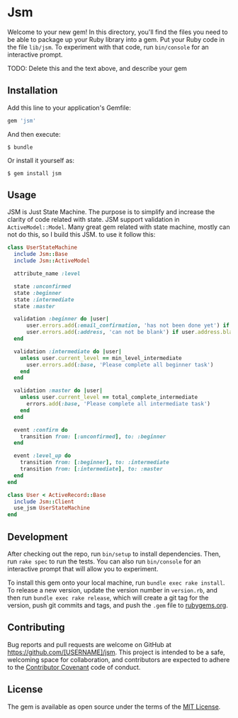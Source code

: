 # Jsm

Welcome to your new gem! In this directory, you'll find the files you need to be able to package up your Ruby library into a gem. Put your Ruby code in the file `lib/jsm`. To experiment with that code, run `bin/console` for an interactive prompt.

TODO: Delete this and the text above, and describe your gem

## Installation

Add this line to your application's Gemfile:

```ruby
gem 'jsm'
```

And then execute:

    $ bundle

Or install it yourself as:

    $ gem install jsm

## Usage

JSM is Just State Machine. The purpose is to simplify and increase the clarity of code related with state. JSM support validation in `ActiveModel::Model`. Many great gem related with state machine, mostly can not do this, so I build this JSM. to use it follow this:

```ruby
class UserStateMachine
  include Jsm::Base
  include Jsm::ActiveModel

  attribute_name :level

  state :unconfirmed
  state :beginner
  state :intermediate
  state :master

  validation :beginner do |user|
      user.errors.add(:email_confirmation, 'has not been done yet') if user.confirmation.blank?
      user.errors.add(:address, 'can not be blank') if user.address.blank?
  end

  validation :intermediate do |user|
    unless user.current_level == min_level_intermediate
      user.errors.add(:base, 'Please complete all beginner task')
    end
  end

  validation :master do |user|
    unless user.current_level == total_complete_intermediate
      errors.add(:base, 'Please complete all intermediate task')
    end
  end

  event :confirm do
    transition from: [:unconfirmed], to: :beginner
  end

  event :level_up do
    transition from: [:beginner], to: :intermediate
    transition from: [:intermediate], to: :master
  end
end

class User < ActiveRecord::Base
  include Jsm::Client
  use_jsm UserStateMachine
end
```

## Development

After checking out the repo, run `bin/setup` to install dependencies. Then, run `rake spec` to run the tests. You can also run `bin/console` for an interactive prompt that will allow you to experiment.

To install this gem onto your local machine, run `bundle exec rake install`. To release a new version, update the version number in `version.rb`, and then run `bundle exec rake release`, which will create a git tag for the version, push git commits and tags, and push the `.gem` file to [rubygems.org](https://rubygems.org).

## Contributing

Bug reports and pull requests are welcome on GitHub at https://github.com/[USERNAME]/jsm. This project is intended to be a safe, welcoming space for collaboration, and contributors are expected to adhere to the [Contributor Covenant](contributor-covenant.org) code of conduct.


## License

The gem is available as open source under the terms of the [MIT License](http://opensource.org/licenses/MIT).
